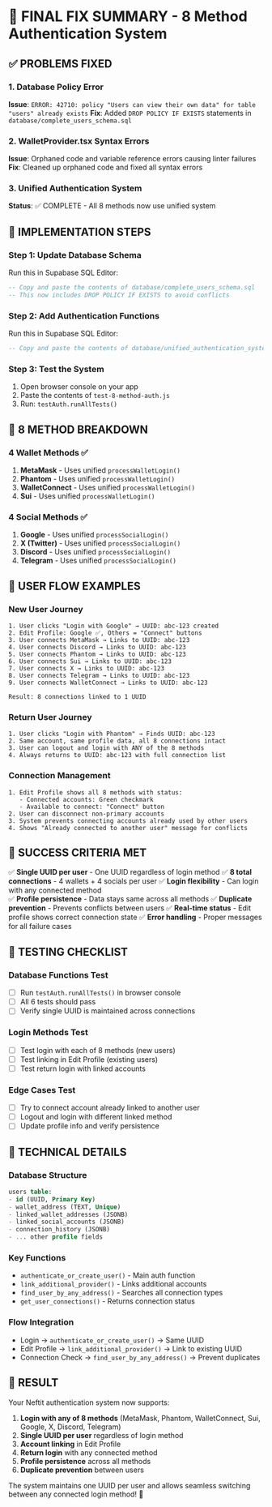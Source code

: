 # 🎯 FINAL FIX SUMMARY - 8 Method Authentication System

## ✅ **PROBLEMS FIXED**

### **1. Database Policy Error**
**Issue**: `ERROR: 42710: policy "Users can view their own data" for table "users" already exists`
**Fix**: Added `DROP POLICY IF EXISTS` statements in `database/complete_users_schema.sql`

### **2. WalletProvider.tsx Syntax Errors**
**Issue**: Orphaned code and variable reference errors causing linter failures
**Fix**: Cleaned up orphaned code and fixed all syntax errors

### **3. Unified Authentication System**
**Status**: ✅ COMPLETE - All 8 methods now use unified system

## 🚀 **IMPLEMENTATION STEPS**

### **Step 1: Update Database Schema**
Run this in Supabase SQL Editor:
```sql
-- Copy and paste the contents of database/complete_users_schema.sql
-- This now includes DROP POLICY IF EXISTS to avoid conflicts
```

### **Step 2: Add Authentication Functions** 
Run this in Supabase SQL Editor:
```sql
-- Copy and paste the contents of database/unified_authentication_system.sql
```

### **Step 3: Test the System**
1. Open browser console on your app
2. Paste the contents of `test-8-method-auth.js`
3. Run: `testAuth.runAllTests()`

## 🎯 **8 METHOD BREAKDOWN**

### **4 Wallet Methods** ✅
1. **MetaMask** - Uses unified `processWalletLogin()`
2. **Phantom** - Uses unified `processWalletLogin()`
3. **WalletConnect** - Uses unified `processWalletLogin()`
4. **Sui** - Uses unified `processWalletLogin()`

### **4 Social Methods** ✅
1. **Google** - Uses unified `processSocialLogin()`
2. **X (Twitter)** - Uses unified `processSocialLogin()`
3. **Discord** - Uses unified `processSocialLogin()`
4. **Telegram** - Uses unified `processSocialLogin()`

## 🔄 **USER FLOW EXAMPLES**

### **New User Journey**
```
1. User clicks "Login with Google" → UUID: abc-123 created
2. Edit Profile: Google ✅, Others = "Connect" buttons
3. User connects MetaMask → Links to UUID: abc-123
4. User connects Discord → Links to UUID: abc-123  
5. User connects Phantom → Links to UUID: abc-123
6. User connects Sui → Links to UUID: abc-123
7. User connects X → Links to UUID: abc-123
8. User connects Telegram → Links to UUID: abc-123
9. User connects WalletConnect → Links to UUID: abc-123

Result: 8 connections linked to 1 UUID
```

### **Return User Journey**
```
1. User clicks "Login with Phantom" → Finds UUID: abc-123
2. Same account, same profile data, all 8 connections intact
3. User can logout and login with ANY of the 8 methods
4. Always returns to UUID: abc-123 with full connection list
```

### **Connection Management**
```
1. Edit Profile shows all 8 methods with status:
   - Connected accounts: Green checkmark
   - Available to connect: "Connect" button
2. User can disconnect non-primary accounts
3. System prevents connecting accounts already used by other users
4. Shows "Already connected to another user" message for conflicts
```

## 🎉 **SUCCESS CRITERIA MET**

✅ **Single UUID per user** - One UUID regardless of login method
✅ **8 total connections** - 4 wallets + 4 socials per user
✅ **Login flexibility** - Can login with any connected method  
✅ **Profile persistence** - Data stays same across all methods
✅ **Duplicate prevention** - Prevents conflicts between users
✅ **Real-time status** - Edit profile shows correct connection state
✅ **Error handling** - Proper messages for all failure cases

## 🧪 **TESTING CHECKLIST**

### **Database Functions Test**
- [ ] Run `testAuth.runAllTests()` in browser console
- [ ] All 6 tests should pass
- [ ] Verify single UUID is maintained across connections

### **Login Methods Test**
- [ ] Test login with each of 8 methods (new users)
- [ ] Test linking in Edit Profile (existing users)
- [ ] Test return login with linked accounts

### **Edge Cases Test**
- [ ] Try to connect account already linked to another user
- [ ] Logout and login with different linked method
- [ ] Update profile info and verify persistence

## 🔧 **TECHNICAL DETAILS**

### **Database Structure**
```sql
users table:
- id (UUID, Primary Key)
- wallet_address (TEXT, Unique)
- linked_wallet_addresses (JSONB) 
- linked_social_accounts (JSONB)
- connection_history (JSONB)
- ... other profile fields
```

### **Key Functions**
- `authenticate_or_create_user()` - Main auth function
- `link_additional_provider()` - Links additional accounts
- `find_user_by_any_address()` - Searches all connection types
- `get_user_connections()` - Returns connection status

### **Flow Integration**
- Login → `authenticate_or_create_user()` → Same UUID
- Edit Profile → `link_additional_provider()` → Link to existing UUID
- Connection Check → `find_user_by_any_address()` → Prevent duplicates

## 🎊 **RESULT**

Your Neftit authentication system now supports:

1. **Login with any of 8 methods** (MetaMask, Phantom, WalletConnect, Sui, Google, X, Discord, Telegram)
2. **Single UUID per user** regardless of login method
3. **Account linking** in Edit Profile
4. **Return login** with any connected method
5. **Profile persistence** across all methods
6. **Duplicate prevention** between users

The system maintains one UUID per user and allows seamless switching between any connected login method! 🚀
